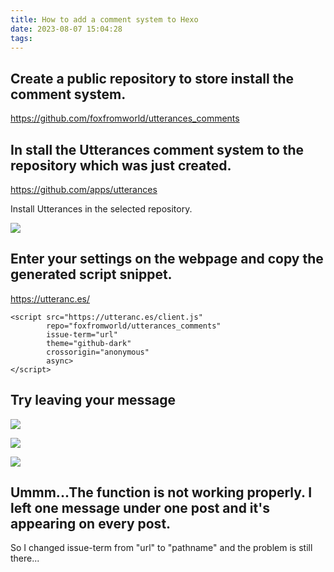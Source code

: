 ```yaml
---
title: How to add a comment system to Hexo
date: 2023-08-07 15:04:28
tags:
---
```


## Create a public repository to store install the comment system.

https://github.com/foxfromworld/utterances_comments

## In stall the Utterances comment system to the repository which was just created.

https://github.com/apps/utterances

Install Utterances in the selected repository.

![](Install.png)

## Enter your settings on the webpage and copy the generated script snippet.

https://utteranc.es/

```
<script src="https://utteranc.es/client.js"
        repo="foxfromworld/utterances_comments"
        issue-term="url"
        theme="github-dark"
        crossorigin="anonymous"
        async>
</script>
```

## Try leaving your message

![](comment.PNG)

![](permission.PNG)

![](test.PNG)

## Ummm...The function is not working properly. I left one message under one post and it's appearing on every post.

So I changed issue-term from "url" to "pathname" and the problem is still there...

<script src="https://utteranc.es/client.js"
        repo="foxfromworld/utterances_comments"
        issue-term="pathname"
        theme="github-light"
        crossorigin="anonymous"
        async>
</script>
